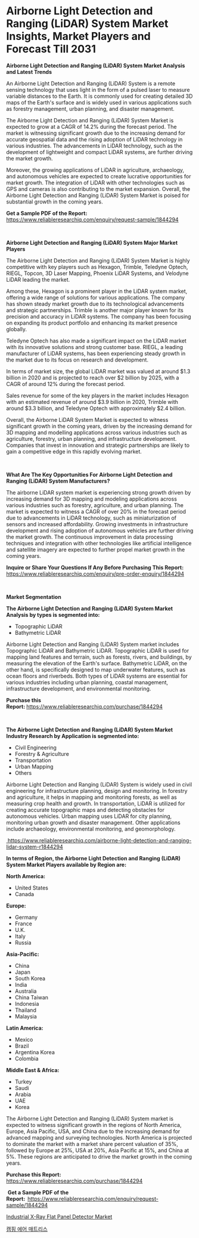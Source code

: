 <p><h1>Airborne Light Detection and Ranging (LiDAR) System Market Insights, Market Players and Forecast Till 2031</h1></p><p><strong>Airborne Light Detection and Ranging (LiDAR) System Market Analysis and Latest Trends</strong></p>
<p><p>An Airborne Light Detection and Ranging (LiDAR) System is a remote sensing technology that uses light in the form of a pulsed laser to measure variable distances to the Earth. It is commonly used for creating detailed 3D maps of the Earth's surface and is widely used in various applications such as forestry management, urban planning, and disaster management.</p><p>The Airborne Light Detection and Ranging (LiDAR) System Market is expected to grow at a CAGR of 14.2% during the forecast period. The market is witnessing significant growth due to the increasing demand for accurate geospatial data and the rising adoption of LiDAR technology in various industries. The advancements in LiDAR technology, such as the development of lightweight and compact LiDAR systems, are further driving the market growth.</p><p>Moreover, the growing applications of LiDAR in agriculture, archaeology, and autonomous vehicles are expected to create lucrative opportunities for market growth. The integration of LiDAR with other technologies such as GPS and cameras is also contributing to the market expansion. Overall, the Airborne Light Detection and Ranging (LiDAR) System Market is poised for substantial growth in the coming years.</p></p>
<p><strong>Get a Sample PDF of the Report:&nbsp;</strong> <a href="https://www.reliableresearchiq.com/enquiry/request-sample/1844294">https://www.reliableresearchiq.com/enquiry/request-sample/1844294</a></p>
<p>&nbsp;</p>
<p><strong>Airborne Light Detection and Ranging (LiDAR) System Major Market Players</strong></p>
<p><p>The Airborne Light Detection and Ranging (LiDAR) System Market is highly competitive with key players such as Hexagon, Trimble, Teledyne Optech, RIEGL, Topcon, 3D Laser Mapping, Phoenix LiDAR Systems, and Velodyne LiDAR leading the market.</p><p>Among these, Hexagon is a prominent player in the LiDAR system market, offering a wide range of solutions for various applications. The company has shown steady market growth due to its technological advancements and strategic partnerships. Trimble is another major player known for its precision and accuracy in LiDAR systems. The company has been focusing on expanding its product portfolio and enhancing its market presence globally.</p><p>Teledyne Optech has also made a significant impact on the LiDAR market with its innovative solutions and strong customer base. RIEGL, a leading manufacturer of LiDAR systems, has been experiencing steady growth in the market due to its focus on research and development.</p><p>In terms of market size, the global LiDAR market was valued at around $1.3 billion in 2020 and is projected to reach over $2 billion by 2025, with a CAGR of around 12% during the forecast period.</p><p>Sales revenue for some of the key players in the market includes Hexagon with an estimated revenue of around $3.9 billion in 2020, Trimble with around $3.3 billion, and Teledyne Optech with approximately $2.4 billion.</p><p>Overall, the Airborne LiDAR System Market is expected to witness significant growth in the coming years, driven by the increasing demand for 3D mapping and modelling applications across various industries such as agriculture, forestry, urban planning, and infrastructure development. Companies that invest in innovation and strategic partnerships are likely to gain a competitive edge in this rapidly evolving market.</p></p>
<p>&nbsp;</p>
<p><strong>What Are The Key Opportunities For Airborne Light Detection and Ranging (LiDAR) System Manufacturers?</strong></p>
<p><p>The airborne LiDAR system market is experiencing strong growth driven by increasing demand for 3D mapping and modeling applications across various industries such as forestry, agriculture, and urban planning. The market is expected to witness a CAGR of over 20% in the forecast period due to advancements in LiDAR technology, such as miniaturization of sensors and increased affordability. Growing investments in infrastructure development and rising adoption of autonomous vehicles are further driving the market growth. The continuous improvement in data processing techniques and integration with other technologies like artificial intelligence and satellite imagery are expected to further propel market growth in the coming years.</p></p>
<p><strong>Inquire or Share Your Questions If Any Before Purchasing This Report:</strong> <a href="https://www.reliableresearchiq.com/enquiry/pre-order-enquiry/1844294">https://www.reliableresearchiq.com/enquiry/pre-order-enquiry/1844294</a></p>
<p>&nbsp;</p>
<p><strong>Market Segmentation</strong></p>
<p><strong>The Airborne Light Detection and Ranging (LiDAR) System Market Analysis by types is segmented into:</strong></p>
<p><ul><li>Topographic LiDAR</li><li>Bathymetric LiDAR</li></ul></p>
<p><p>Airborne Light Detection and Ranging (LiDAR) System market includes Topographic LiDAR and Bathymetric LiDAR. Topographic LiDAR is used for mapping land features and terrain, such as forests, rivers, and buildings, by measuring the elevation of the Earth's surface. Bathymetric LiDAR, on the other hand, is specifically designed to map underwater features, such as ocean floors and riverbeds. Both types of LiDAR systems are essential for various industries including urban planning, coastal management, infrastructure development, and environmental monitoring.</p></p>
<p><strong>Purchase this Report:&nbsp;</strong><a href="https://www.reliableresearchiq.com/purchase/1844294">https://www.reliableresearchiq.com/purchase/1844294</a></p>
<p>&nbsp;</p>
<p><strong>The Airborne Light Detection and Ranging (LiDAR) System Market Industry Research by Application is segmented into:</strong></p>
<p><ul><li>Civil Engineering</li><li>Forestry & Agriculture</li><li>Transportation</li><li>Urban Mapping</li><li>Others</li></ul></p>
<p><p>Airborne Light Detection and Ranging (LiDAR) System is widely used in civil engineering for infrastructure planning, design and monitoring. In forestry and agriculture, it helps in mapping and monitoring forests, as well as measuring crop health and growth. In transportation, LiDAR is utilized for creating accurate topographic maps and detecting obstacles for autonomous vehicles. Urban mapping uses LiDAR for city planning, monitoring urban growth and disaster management. Other applications include archaeology, environmental monitoring, and geomorphology.</p></p>
<p><a href="https://www.reliableresearchiq.com/airborne-light-detection-and-ranging-lidar-system-r1844294">&nbsp;https://www.reliableresearchiq.com/airborne-light-detection-and-ranging-lidar-system-r1844294</a></p>
<p><strong>In terms of Region, the Airborne Light Detection and Ranging (LiDAR) System Market Players available by Region are:</strong></p>
<p>
    <p> <strong> North America: </strong>
        <ul>
            <li>United States</li>
            <li>Canada</li>
        </ul>
        </p> 
    <p> <strong> Europe: </strong>
        <ul>
            <li>Germany</li>
            <li>France</li>
            <li>U.K.</li>
            <li>Italy</li>
            <li>Russia</li>
        </ul>
        </p> 
    <p> <strong> Asia-Pacific: </strong>
        <ul>
            <li>China</li>
            <li>Japan</li>
            <li>South Korea</li>
            <li>India</li>
            <li>Australia</li>
            <li>China Taiwan</li>
            <li>Indonesia</li>
            <li>Thailand</li>
            <li>Malaysia</li>
        </ul>
        </p> 
    <p> <strong> Latin America: </strong>
        <ul>
            <li>Mexico</li>
            <li>Brazil</li>
            <li>Argentina Korea</li>
            <li>Colombia</li>
        </ul>
        </p> 
    <p> <strong> Middle East & Africa: </strong>
        <ul>
            <li>Turkey</li>
            <li>Saudi</li>
            <li>Arabia</li>
            <li>UAE</li>
            <li>Korea</li>
        </ul>
    </p>
    </p>
<p><p>The Airborne Light Detection and Ranging (LiDAR) System market is expected to witness significant growth in the regions of North America, Europe, Asia Pacific, USA, and China due to the increasing demand for advanced mapping and surveying technologies. North America is projected to dominate the market with a market share percent valuation of 35%, followed by Europe at 25%, USA at 20%, Asia Pacific at 15%, and China at 5%. These regions are anticipated to drive the market growth in the coming years.</p></p>
<p><strong>Purchase this Report: </strong><a href="https://www.reliableresearchiq.com/purchase/1844294">https://www.reliableresearchiq.com/purchase/1844294</a></p>
<p>&nbsp;<strong>Get a Sample PDF of the Report:&nbsp;&nbsp;</strong><a href="https://www.reliableresearchiq.com/enquiry/request-sample/1844294">https://www.reliableresearchiq.com/enquiry/request-sample/1844294</a></p>
<p><strong></strong></p>
<p><p><a href="https://github.com/rslnowrouzi/Market-Research-Report-List-1/blob/main/industrial-x-ray-flat-panel-detector-market.md">Industrial X-Ray Flat Panel Detector Market</a></p><p><a href="https://github.com/vss5505pa7z1p/Market-Research-Report-List-3/blob/main/528978571722.md">캠핑 에어 매트리스</a></p></p>
